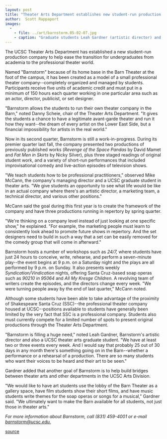 ```yaml
---
layout: post
title: "Theater Arts Department establishes new student-run production company"
author:  Scott Rappaport
images:
  -
    - file: ../art/barnstorm.05-02-07.jpg
    - caption: "Graduate students Leah Gardner (artistic director) and Mike McCann (managing director) are guiding UCSC's new student-run theater company through its first year. Photo: Scott Rappaport"
---
```


The UCSC Theater Arts Department has established a new student-run production company to help ease the transition for undergraduates from academia to the professional theater world.

Named "Barnstorm" because of its home base in the Barn Theater at the foot of the campus, it has been created as a model of a small professional theater company--completely organized and managed by students. Participants receive five units of academic credit and must put in a minimum of 150 hours each quarter working in one particular area such as an actor, director, publicist, or set designer.   
  
"Barnstorm allows the students to run their own theater company in the Barn," noted Danny Scheie, chair of the Theater Arts Department. "It gives the students a chance to have a legitimate avant-garde theater and run it how they want--the dream of every artist on the Lower East Side, but a financial impossibility for artists in the real world."   

Now in its second quarter, Barnstorm is still a work-in-progress. During its premier quarter last fall, the company presented two productions of previously published works (_Revenge of the Space Pandas_ by David Mamet and _Fat Men in Skirts_ by Nicky Silver), plus three staged readings of original student work, and a variety of short-run performances that included improvisational comedy and live-action episodes of television shows.   

"We teach students how to be professional practitioners," observed Mike McCann, the company's managing director and a UCSC graduate student in theater arts. "We give students an opportunity to see what life would be like in an actual company where there's an artistic director, a marketing team, a technical director, and various other positions."

McCann said the goal during this first year is to create the framework of the company and have three productions running in repertory by spring quarter.  

"We're thinking on a company level instead of just looking at one specific show," he explained. "For example, the marketing people must learn to consistently look ahead to promote future shows in repertory. And the set designers need to build in such a way that a set can be easily removed for the comedy group that will come in afterward."  

Barnstorm hosts a number of workshops such as _24/7,_ where students have just 24 hours to conceive, write, rehearse, and perform a seven-minute play--the event begins at 9 p.m. on a Saturday night and the plays are all performed by 9 p.m. on Sunday. It also presents weekly _Syndication/Vindication_ nights, offering Santa Cruz-based soap operas such as _90210 in 95064_ and _All My Kresge Children._ A revolving team of writers create the episodes, and the directors change every week. "We were turning people away by the end of last quarter," McCann noted.  

Although some students have been able to take advantage of the proximity of Shakespeare Santa Cruz (SSC)--the professional theater company housed at UCSC--positions available to students have generally been limited by the very fact that SSC is a professional company. Students also must currently compete for a limited number of spots to present original productions through the Theater Arts Department.  

"Barnstorm is filling a huge need," noted Leah Gardner, Barnstorm's artistic director and also a UCSC theater arts graduate student. "We have at least two or three events every week. And I would say that probably 25 out of 30 days in any month there's something going on in the Barn--whether a performance or a rehearsal of a production. There are so many students who want their voices to be heard and their art to be seen."  

Gardner added that another goal of Barnstorm is to help build bridges between theater arts and other departments in the UCSC Arts Division.

"We would like to have art students use the lobby of the Barn Theater as a gallery space, have film students show their short films, and have music students write themes for the soap operas or songs for a musical," Gardner said. "We ultimately want to make the Barn available for all students, not just those in theater arts."  

_For more information about Barnstorm, call (831) 459-4001 or e-mail [barnstorm@ucsc.edu.][1]_  
  

[1]: mailto:barnstorm@ucsc.edu

[source](http://www1.ucsc.edu/currents/04-05/02-07/barnstorm.asp "Permalink to barnstorm")
